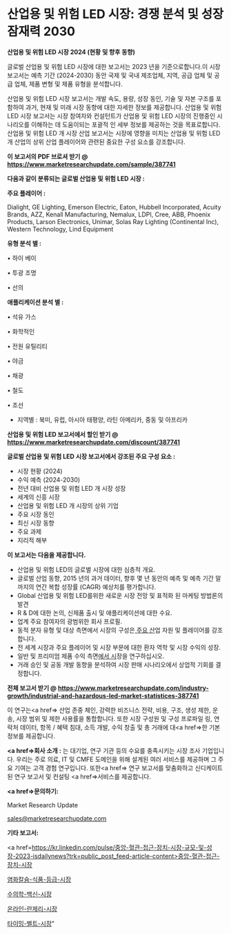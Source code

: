 # 산업용 및 위험 LED 시장: 경쟁 분석 및 성장 잠재력 2030

<strong>산업용 및 위험 LED 시장 2024 (현황 및 향후 동향)</strong>

글로벌 산업용 및 위험 LED 시장에 대한 보고서는 2023 년을 기준으로합니다.이 시장 보고서는 예측 기간 (2024-2030) 동안 국제 및 국내 제조업체, 지역, 공급 업체 및 공급 업체, 제품 변형 및 제품 유형을 분석합니다.

산업용 및 위험 LED 시장 보고서는 개발 속도, 용량, 성장 동인, 기술 및 자본 구조를 포함하여 과거, 현재 및 미래 시장 동향에 대한 자세한 정보를 제공합니다. 산업용 및 위험 LED 시장 보고서는 시장 참여자와 컨설턴트가 산업용 및 위험 LED 시장의 진행중인 시나리오를 이해하는 데 도움이되는 포괄적 인 세부 정보를 제공하는 것을 목표로합니다. 산업용 및 위험 LED 개 시장 산업 보고서는 시장에 영향을 미치는 산업용 및 위험 LED 개 산업의 상위 산업 플레이어와 관련된 중요한 구성 요소를 강조합니다.



<strong>이 보고서의 PDF 브로셔 받기 @ <a href=https://www.marketresearchupdate.com/sample/387741>https://www.marketresearchupdate.com/sample/387741</a></strong>



<strong>다음과 같이 분류되는 글로벌 산업용 및 위험 LED 시장 :</strong>



<strong>주요 플레이어 :</strong>

Dialight, GE Lighting, Emerson Electric, Eaton, Hubbell Incorporated, Acuity Brands, AZZ, Kenall Manufacturing, Nemalux, LDPI, Cree, ABB, Phoenix Products, Larson Electronics, Unimar, Solas Ray Lighting (Continental Inc), Western Technology, Lind Equipment



<strong>유형 분석 별 :</strong>

• 하이 베이

• 투광 조명

• 선의



<strong>애플리케이션 분석 별 :</strong>

• 석유 가스

• 화학적인

• 전원 유틸리티

• 야금

• 채광

• 철도

• 조선

<ul>
  <li>지역별 : 북미, 유럽, 아시아 태평양, 라틴 아메리카, 중동 및 아프리카</li>
</ul>


<strong>산업용 및 위험 LED 보고서에서 할인 받기 @ <a href=https://www.marketresearchupdate.com/discount/387741>https://www.marketresearchupdate.com/discount/387741</a></strong>



<strong>글로벌 산업용 및 위험 LED 시장 보고서에서 강조된 주요 구성 요소 :</strong>
<ul>
  <li>시장 현황 (2024)</li>
  <li>수익 예측 (2024-2030)</li>
  <li>전년 대비 산업용 및 위험 LED 개 시장 성장</li>
  <li>세계의 신흥 시장</li>
  <li>산업용 및 위험 LED 개 시장의 상위 기업</li>
  <li>주요 시장 동인</li>
  <li>최신 시장 동향</li>
  <li>주요 과제</li>
  <li>지리적 해부</li>
</ul>


<strong>이 보고서는 다음을 제공합니다.</strong>
<ul>
  <li>산업용 및 위험 LED의 글로벌 시장에 대한 심층적 개요.</li>
  <li>글로벌 산업 동향, 2015 년의 과거 데이터, 향후 몇 년 동안의 예측 및 예측 기간 말까지의 연간 복합 성장률 (CAGR) 예상치를 평가합니다.</li>
  <li>Global 산업용 및 위험 LED를위한 새로운 시장 전망 및 표적화 된 마케팅 방법론의 발견</li>
  <li>R &amp; D에 대한 논의, 신제품 출시 및 애플리케이션에 대한 수요.</li>
  <li>업계 주요 참여자의 광범위한 회사 프로필.</li>
  <li>동적 분자 유형 및 대상 측면에서 시장의 구성은<a href=> 주요 산</a>업 자원 및 플레이어를 강조합니다.</li>
  <li>전 세계 시장과 주요 플레이어 및 시장 부문에 대한 환자 역학 및 시장 수익의 성장.</li>
  <li>일반 및 프리미엄 제품 수익 측면<a href=>에서 시</a>장을 연구하십시오.</li>
  <li>거래 승인 및 공동 개발 동향을 분석하여 시장 판매 시나리오에서 상업적 기회를 결정합니다.</li>
</ul>



<strong>전체 보고서 받기 @ <a href=https://www.marketresearchupdate.com/industry-growth/industrial-and-hazardous-led-market-statistices-387741>https://www.marketresearchupdate.com/industry-growth/industrial-and-hazardous-led-market-statistices-387741</a></strong>

이 연구는<a href=> 산업 존중</a> 체인, 강력한 비즈니스 전략, 비용, 구조, 생성 제한, 운송, 시장 범위 및 제한 사용률을 통합합니다. 또한 시장 구성원 및 구성 프로파일 링, 연락처 데이터, 항목 / 혜택 침대, 소득 개발, 수익 창출 및 총 거래에 대<a href=>한 기본 </a>정보를 제공합니다.



<strong><a href=>회사 소</a>개 :</strong>
는 대기업, 연구 기관 등의 수요를 충족시키는 시장 조사 기업입니다. 우리는 주로 의료, IT 및 CMFE 도메인을 위해 설계된 여러 서비스를 제공하며 그 주요 기여는 고객 경험 연구입니다. 또한<a href=> 연구 보</a>고서를 맞춤화하고 신디케이트 된 연구 보고서 및 컨설팅 <a href=>서비스</a>를 제공합니다.



<strong><a href=>문의하기:</a></strong>

Market Research Update

sales@marketresearchupdate.com



<strong>기타 보고서:</strong>

<a href=https://kr.linkedin.com/pulse/중앙-혈관-접근-장치-시장-규모-및-성장-2023-isdailynews?trk=public_post_feed-article-content>중앙-혈관-접근-장치-시장</a>

<a href=https://www.linkedin.com/pulse/염화칼슘-식품-등급-시장-규모-및-성장-2023-trend-tracking-tips-360-analysis/>염화칼슘-식품-등급-시장</a>

<a href=https://www.linkedin.com/pulse/수의학-백신-시장-진입-전략-및-위험-평가2029년-market-matrix-musings-analysis-pjrif/>수의학-백신-시장</a>

<a href=https://www.linkedin.com/pulse/온라인-란제리-시장-동향-및-성장-전망-trendsetters-talk-360-analysis-3ijwf/>온라인-란제리-시장</a>

<a href=https://www.linkedin.com/pulse/타이밍-벨트-시장-진입-전략-및-위험-평가2030년-trendsetters-talk-360-analysis-fcmuf/>타이밍-벨트-시장</a>"
